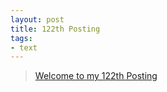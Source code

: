 ```yaml
---
layout: post
title: 122th Posting
tags: 
- text
---
```


> [Welcome to my 122th Posting](https://janghan-kor.tistory.com/600)
